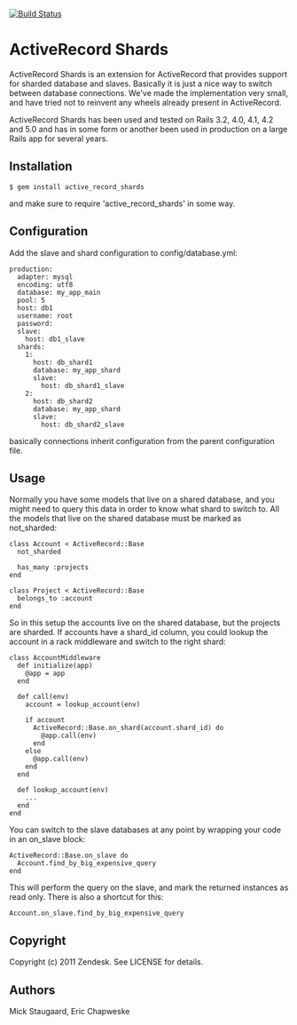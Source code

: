 [![Build Status](https://secure.travis-ci.org/zendesk/active_record_shards.png)](http://travis-ci.org/zendesk/active_record_shards)

# ActiveRecord Shards

ActiveRecord Shards is an extension for ActiveRecord that provides support for sharded database and slaves. Basically it is just a nice way to
switch between database connections. We've made the implementation very small, and have tried not to reinvent any wheels already present in ActiveRecord.

ActiveRecord Shards has been used and tested on Rails 3.2, 4.0, 4.1, 4.2 and 5.0 and has in some form or another been used in production on a large Rails app for several years.

## Installation

    $ gem install active_record_shards

and make sure to require 'active\_record\_shards' in some way.

## Configuration

Add the slave and shard configuration to config/database.yml:

    production:
      adapter: mysql
      encoding: utf8
      database: my_app_main
      pool: 5
      host: db1
      username: root
      password:
      slave:
        host: db1_slave
      shards:
        1:
          host: db_shard1
          database: my_app_shard
          slave:
            host: db_shard1_slave
        2:
          host: db_shard2
          database: my_app_shard
          slave:
            host: db_shard2_slave

basically connections inherit configuration from the parent configuration file.

## Usage

Normally you have some models that live on a shared database, and you might need to query this data in order to know what shard to switch to.
All the models that live on the shared database must be marked as not\_sharded:

    class Account < ActiveRecord::Base
      not_sharded

      has_many :projects
    end

    class Project < ActiveRecord::Base
      belongs_to :account
    end

So in this setup the accounts live on the shared database, but the projects are sharded. If accounts have a shard\_id column, you could lookup the account
in a rack middleware and switch to the right shard:

    class AccountMiddleware
      def initialize(app)
        @app = app
      end

      def call(env)
        account = lookup_account(env)

        if account
          ActiveRecord::Base.on_shard(account.shard_id) do
            @app.call(env)
          end
        else
          @app.call(env)
        end
      end

      def lookup_account(env)
        ...
      end
    end

You can switch to the slave databases at any point by wrapping your code in an on\_slave block:

    ActiveRecord::Base.on_slave do
      Account.find_by_big_expensive_query
    end

This will perform the query on the slave, and mark the returned instances as read only. There is also a shortcut for this:

    Account.on_slave.find_by_big_expensive_query

## Copyright

Copyright (c) 2011 Zendesk. See LICENSE for details.

## Authors
Mick Staugaard, Eric Chapweske
